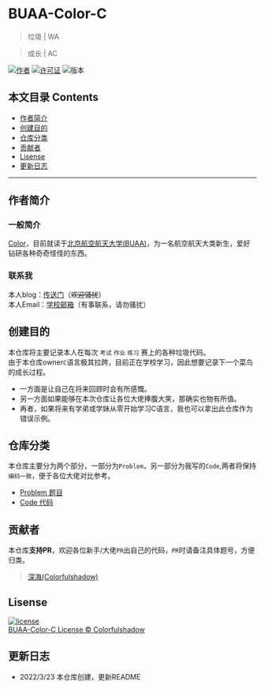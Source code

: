 # BUAA-Color-C
> 垃圾 | WA  

>成长 | AC

[![作者](https://img.shields.io/badge/作者-Colorfulshadow-blue.svg)](https://github.com/colorfulshadow)
[![许可证](https://img.shields.io/badge/许可证-GPLv3-orange.svg)](LICENSE)
![版本](https://img.shields.io/badge/版本-1.0.0-green.svg)

## 本文目录 Contents
- [作者简介](#作者简介)
- [创建目的](#创建目的)
- [仓库分类](#仓库分类)
- [贡献者](#贡献者)
- [Lisense](#Lisense)
- [更新日志](#更新日志)
***
## 作者简介
### 一般简介
[Color](https://github.com/colorfulshadow)，目前就读于[北京航空航天大学(BUAA)](https://baike.baidu.com/item/%E5%8C%97%E4%BA%AC%E8%88%AA%E7%A9%BA%E8%88%AA%E5%A4%A9%E5%A4%A7%E5%AD%A6/133845)，为一名航空航天大类新生，爱好钻研各种奇奇怪怪的东西。
### 联系我
本人blog：[传送门](https://zty.ink)（~~欢迎骚扰~~）  
本人Email：[学校邮箱](mailto:color@buaa.edu.cn)（有事联系，请勿骚扰）

## 创建目的
本仓库将主要记录本人在每次 `考试` `作业` `练习` 赛上的各种垃圾代码。  
由于本仓库owner`C`语言极其拉跨，目前正在学校学习，因此想要记录下一个菜鸟的成长过程。
- 一方面是让自己在将来回顾时会有所感慨。
- 另一方面如果能够在本次仓库让各位大佬捧腹大笑，那确实也物有所值。
- 再者，如果将来有学弟或学妹从零开始学习C语言，我也可以拿出此仓库作为错误示例。

## 仓库分类
本仓库主要分为两个部分，一部分为`Problem`，另一部分为我写的`Code`,两者将保持`编码一致`，便于各位大佬对比参考。
- [Problem 题目](Problem)
- [Code 代码](Code)

## 贡献者

本仓库**支持PR**，欢迎各位新手/大佬`PR`出自己的代码，`PR`时请备注具体题号，方便归类。
>[深海(Colorfulshadow)](https://github.com/colorfulshadow)

## Lisense
[![license](https://img.shields.io/badge/License-GPLv3-orange.svg)](LICENSE)  
[BUAA-Color-C License © Colorfulshadow](LICENSE)

## 更新日志
- 2022/3/23 本仓库创建，更新README
